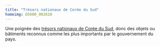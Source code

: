 ```yaml
---
title: "Trésors nationaux de Corée du Sud"
homeimg: D5600_002610
---
```

Une poignée des [trésors nationaux de Corée du Sud](https://fr.wikipedia.org/wiki/Tr%C3%A9sors_nationaux_de_Cor%C3%A9e_du_Sud),
donc des objets ou bâtiments reconnus comme les plus importants par le gouvernement du pays.